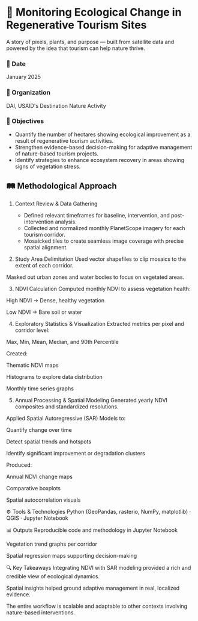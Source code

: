 # 🌿 Monitoring Ecological Change in Regenerative Tourism Sites

A story of pixels, plants, and purpose — built from satellite data and powered by the idea that tourism can help nature thrive.

### 📅 Date

January 2025

### 🏢 Organization
DAI, USAID's Destination Nature Activity

### 🎯 Objectives

- Quantify the number of hectares showing ecological improvement as a result of regenerative tourism activities.
- Strengthen evidence-based decision-making for adaptive management of nature-based tourism projects.
- Identify strategies to enhance ecosystem recovery in areas showing signs of vegetation stress.

## 🛤️ Methodological Approach

1. Context Review & Data Gathering
    - Defined relevant timeframes for baseline, intervention, and post-intervention analysis.
    - Collected and normalized monthly PlanetScope imagery for each tourism corridor.
    - Mosaicked tiles to create seamless image coverage with precise spatial alignment.

2. Study Area Delimitation
Used vector shapefiles to clip mosaics to the extent of each corridor.

Masked out urban zones and water bodies to focus on vegetated areas.

3. NDVI Calculation
Computed monthly NDVI to assess vegetation health:

High NDVI → Dense, healthy vegetation

Low NDVI → Bare soil or water

4. Exploratory Statistics & Visualization
Extracted metrics per pixel and corridor level:

Max, Min, Mean, Median, and 90th Percentile

Created:

Thematic NDVI maps

Histograms to explore data distribution

Monthly time series graphs

5. Annual Processing & Spatial Modeling
Generated yearly NDVI composites and standardized resolutions.

Applied Spatial Autoregressive (SAR) Models to:

Quantify change over time

Detect spatial trends and hotspots

Identify significant improvement or degradation clusters

Produced:

Annual NDVI change maps

Comparative boxplots

Spatial autocorrelation visuals

⚙️ Tools & Technologies
Python (GeoPandas, rasterio, NumPy, matplotlib) · QGIS · Jupyter Notebook

📊 Outputs
Reproducible code and methodology in Jupyter Notebook

Vegetation trend graphs per corridor

Spatial regression maps supporting decision-making

🔍 Key Takeaways
Integrating NDVI with SAR modeling provided a rich and credible view of ecological dynamics.

Spatial insights helped ground adaptive management in real, localized evidence.

The entire workflow is scalable and adaptable to other contexts involving nature-based interventions.

